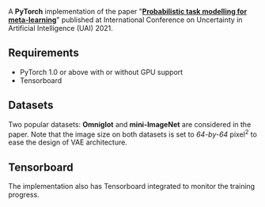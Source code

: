 A **PyTorch** implementation of the paper "[**Probabilistic task modelling for meta-learning**](https://arxiv.org/abs/2106.04802)" published at International Conference on Uncertainty in Artificial Intelligence (UAI) 2021.

## Requirements
- PyTorch 1.0 or above with or without GPU support
- Tensorboard

## Datasets
Two popular datasets: **Omniglot** and **mini-ImageNet** are considered in the paper. Note that the image size on both datasets is set to *64-by-64* pixel<sup>2</sup> to ease the design of VAE architecture.

## Tensorboard
The implementation also has Tensorboard integrated to monitor the training progress.